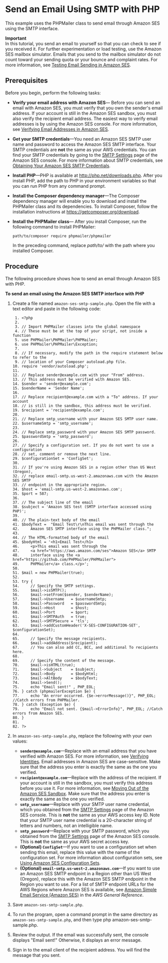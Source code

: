 # Send an Email Using SMTP with PHP<a name="send-using-smtp-php"></a>

This example uses the PHPMailer class to send email through Amazon SES using the SMTP interface\. 

**Important**  
In this tutorial, you send an email to yourself so that you can check to see if you received it\. For further experimentation or load testing, use the Amazon SES mailbox simulator\. Emails that you send to the mailbox simulator do not count toward your sending quota or your bounce and complaint rates\. For more information, see [Testing Email Sending in Amazon SES](send-email-simulator.md)\.

## Prerequisites<a name="send-using-smtp-php-prerequisites"></a>

Before you begin, perform the following tasks:
+ **Verify your email address with Amazon SES**— Before you can send an email with Amazon SES, you must verify that you own the sender's email address\. If your account is still in the Amazon SES sandbox, you must also verify the recipient email address\. The easiest way to verify email addresses is by using the Amazon SES console\. For more information, see [Verifying Email Addresses in Amazon SES](verify-email-addresses.md)\. 
+ **Get your SMTP credentials**—You need an Amazon SES SMTP user name and password to access the Amazon SES SMTP interface\. Your SMTP credentials are **not** the same as your AWS credentials\. You can find your SMTP credentials by going to the [SMTP Settings](https://console.aws.amazon.com/ses/home?#smtp-settings:) page of the Amazon SES console\. For more information about SMTP credentials, see [Obtaining Your Amazon SES SMTP Credentials](smtp-credentials.md)\.
+ **Install PHP**—PHP is available at [http://php\.net/downloads\.php](https://php.net/downloads.php)\. After you install PHP, add the path to PHP in your environment variables so that you can run PHP from any command prompt\.
+ **Install the Composer dependency manager**—The Composer dependency manager will enable you to download and install the PHPMailer class and its dependencies\. To install Composer, follow the installation instructions at [https://getcomposer\.org/download](https://getcomposer.org/download)\.
+ **Install the PHPMailer class**— After you install Composer, run the following command to install PHPMailer: 

  ```
  path/to/composer require phpmailer/phpmailer
  ```

  In the preceding command, replace *path/to/* with the path where you installed Composer\.

## Procedure<a name="send-using-smtp-php-procedure"></a>

The following procedure shows how to send an email through Amazon SES with PHP\.

**To send an email using the Amazon SES SMTP interface with PHP**

1. Create a file named `amazon-ses-smtp-sample.php`\. Open the file with a text editor and paste in the following code:

   ```
    1. <?php
    2. 
    3. // Import PHPMailer classes into the global namespace
    4. // These must be at the top of your script, not inside a function
    5. use PHPMailer\PHPMailer\PHPMailer;
    6. use PHPMailer\PHPMailer\Exception;
    7. 
    8. // If necessary, modify the path in the require statement below to refer to the
    9. // location of your Composer autoload.php file.
   10. require 'vendor/autoload.php';
   11. 
   12. // Replace sender@example.com with your "From" address.
   13. // This address must be verified with Amazon SES.
   14. $sender = 'sender@example.com';
   15. $senderName = 'Sender Name';
   16. 
   17. // Replace recipient@example.com with a "To" address. If your account
   18. // is still in the sandbox, this address must be verified.
   19. $recipient = 'recipient@example.com';
   20. 
   21. // Replace smtp_username with your Amazon SES SMTP user name.
   22. $usernameSmtp = 'smtp_username';
   23. 
   24. // Replace smtp_password with your Amazon SES SMTP password.
   25. $passwordSmtp = 'smtp_password';
   26. 
   27. // Specify a configuration set. If you do not want to use a configuration
   28. // set, comment or remove the next line.
   29. $configurationSet = 'ConfigSet';
   30. 
   31. // If you're using Amazon SES in a region other than US West (Oregon),
   32. // replace email-smtp.us-west-2.amazonaws.com with the Amazon SES SMTP
   33. // endpoint in the appropriate region.
   34. $host = 'email-smtp.us-west-2.amazonaws.com';
   35. $port = 587;
   36. 
   37. // The subject line of the email
   38. $subject = 'Amazon SES test (SMTP interface accessed using PHP)';
   39. 
   40. // The plain-text body of the email
   41. $bodyText =  "Email Test\r\nThis email was sent through the
   42.     Amazon SES SMTP interface using the PHPMailer class.";
   43. 
   44. // The HTML-formatted body of the email
   45. $bodyHtml = '<h1>Email Test</h1>
   46.     <p>This email was sent through the
   47.     <a href="https://aws.amazon.com/ses">Amazon SES</a> SMTP
   48.     interface using the <a href="https://github.com/PHPMailer/PHPMailer">
   49.     PHPMailer</a> class.</p>';
   50. 
   51. $mail = new PHPMailer(true);
   52. 
   53. try {
   54.     // Specify the SMTP settings.
   55.     $mail->isSMTP();
   56.     $mail->setFrom($sender, $senderName);
   57.     $mail->Username   = $usernameSmtp;
   58.     $mail->Password   = $passwordSmtp;
   59.     $mail->Host       = $host;
   60.     $mail->Port       = $port;
   61.     $mail->SMTPAuth   = true;
   62.     $mail->SMTPSecure = 'tls';
   63.     $mail->addCustomHeader('X-SES-CONFIGURATION-SET', $configurationSet);
   64. 
   65.     // Specify the message recipients.
   66.     $mail->addAddress($recipient);
   67.     // You can also add CC, BCC, and additional To recipients here.
   68. 
   69.     // Specify the content of the message.
   70.     $mail->isHTML(true);
   71.     $mail->Subject    = $subject;
   72.     $mail->Body       = $bodyHtml;
   73.     $mail->AltBody    = $bodyText;
   74.     $mail->Send();
   75.     echo "Email sent!" , PHP_EOL;
   76. } catch (phpmailerException $e) {
   77.     echo "An error occurred. {$e->errorMessage()}", PHP_EOL; //Catch errors from PHPMailer.
   78. } catch (Exception $e) {
   79.     echo "Email not sent. {$mail->ErrorInfo}", PHP_EOL; //Catch errors from Amazon SES.
   80. }
   81. 
   82. ?>
   ```

1. In `amazon-ses-smtp-sample.php`, replace the following with your own values:
   + **`sender@example.com`**—Replace with an email address that you have verified with Amazon SES\. For more information, see [Verifying Identities](verify-addresses-and-domains.md)\. Email addresses in Amazon SES are case\-sensitive\. Make sure that the address you enter is exactly the same as the one you verified\.
   + **`recipient@example.com`**—Replace with the address of the recipient\. If your account is still in the sandbox, you must verify this address before you use it\. For more information, see [Moving Out of the Amazon SES Sandbox](request-production-access.md)\. Make sure that the address you enter is exactly the same as the one you verified\.
   + **`smtp_username`**—Replace with your SMTP user name credential, which you obtained from the [SMTP Settings](https://console.aws.amazon.com/ses/home?#smtp-settings:) page of the Amazon SES console\. This is **not** the same as your AWS access key ID\. Note that your SMTP user name credential is a 20\-character string of letters and numbers, not an intelligible name\.
   + **`smtp_password`**—Replace with your SMTP password, which you obtained from the [SMTP Settings](https://console.aws.amazon.com/ses/home?#smtp-settings:) page of the Amazon SES console\. This is **not** the same as your AWS secret access key\.
   + **\(Optional\) `ConfigSet`**—If you want to use a configuration set when sending this email, replace this value with the name of the configuration set\. For more information about configuration sets, see [Using Amazon SES Configuration Sets](using-configuration-sets.md)\.
   + **\(Optional\) `email-smtp.us-west-2.amazonaws.com`**—If you want to use an Amazon SES SMTP endpoint in a Region other than US West \(Oregon\), replace this with the Amazon SES SMTP endpoint in the Region you want to use\. For a list of SMTP endpoint URLs for the AWS Regions where Amazon SES is available, see [Amazon Simple Email Service \(Amazon SES\)](https://docs.aws.amazon.com/general/latest/gr/rande.html#ses_region) in the *AWS General Reference*\.

1. Save `amazon-ses-smtp-sample.php`\.

1. To run the program, open a command prompt in the same directory as `amazon-ses-smtp-sample.php`, and then type php amazon\-ses\-smtp\-sample\.php\.

1. Review the output\. If the email was successfully sent, the console displays "Email sent\!" Otherwise, it displays an error message\.

1. Sign in to the email client of the recipient address\. You will find the message that you sent\.